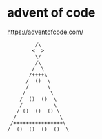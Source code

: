 # advent of code
https://adventofcode.com/

             /\
            <  >
             \/
             /\
            /  \
           /++++\
          /  ()  \
          /      \
         /        \
        /  ()  ()  \
        /          \
       / ()  ()  () \
      /              \
     /++++++++++++++++\
    /  ()  ()  ()  ()  \

